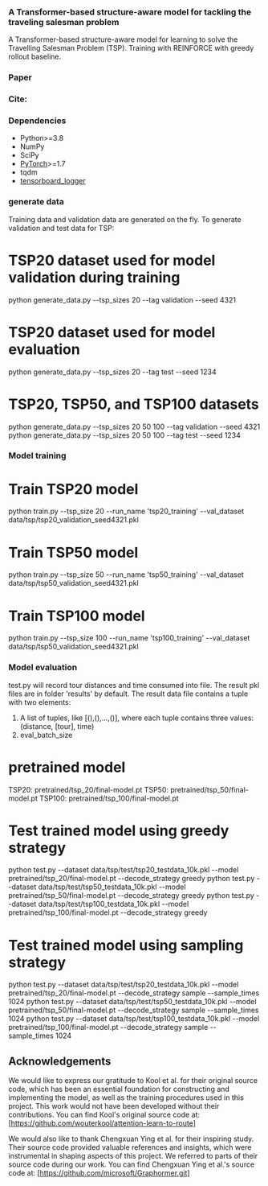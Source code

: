 ### A Transformer-based structure-aware model for tackling the traveling salesman problem ###

A Transformer-based structure-aware model for learning to solve the Travelling Salesman Problem (TSP). Training with REINFORCE with greedy rollout baseline.

### Paper

### Cite:

### Dependencies
* Python>=3.8
* NumPy
* SciPy
* [PyTorch](http://pytorch.org/)>=1.7
* tqdm
* [tensorboard_logger](https://github.com/TeamHG-Memex/tensorboard_logger)


### generate data
Training data and validation data are generated on the fly. To generate validation and test data  for TSP:

# TSP20 dataset used for model validation during training
python generate_data.py --tsp_sizes 20 --tag validation --seed 4321
# TSP20 dataset used for model evaluation
python generate_data.py --tsp_sizes 20 --tag test --seed 1234

# TSP20, TSP50, and TSP100 datasets
python generate_data.py --tsp_sizes 20 50 100 --tag validation --seed 4321
python generate_data.py --tsp_sizes 20 50 100 --tag test --seed 1234


### Model training

# Train TSP20 model
python train.py --tsp_size 20 --run_name 'tsp20_training' --val_dataset data/tsp/tsp20_validation_seed4321.pkl
# Train TSP50 model
python train.py --tsp_size 50 --run_name 'tsp50_training' --val_dataset data/tsp/tsp50_validation_seed4321.pkl
# Train TSP100 model
python train.py --tsp_size 100 --run_name 'tsp100_training' --val_dataset data/tsp/tsp50_validation_seed4321.pkl


### Model evaluation
test.py will record tour distances and time consumed into file. The result pkl files are in folder 'results' by default.
The result data file contains a tuple with two elements:
1. A list of tuples, like [(),(),...,()], where each tuple contains three values:(distance, [tour], time)
2. eval_batch_size

# pretrained model
TSP20: pretrained/tsp_20/final-model.pt
TSP50: pretrained/tsp_50/final-model.pt
TSP100: pretrained/tsp_100/final-model.pt

# Test trained model using greedy strategy
python test.py --dataset data/tsp/test/tsp20_testdata_10k.pkl --model pretrained/tsp_20/final-model.pt --decode_strategy greedy
python test.py --dataset data/tsp/test/tsp50_testdata_10k.pkl --model pretrained/tsp_50/final-model.pt --decode_strategy greedy
python test.py --dataset data/tsp/test/tsp100_testdata_10k.pkl --model pretrained/tsp_100/final-model.pt --decode_strategy greedy
# Test trained model using sampling strategy
python test.py --dataset data/tsp/test/tsp20_testdata_10k.pkl --model pretrained/tsp_20/final-model.pt --decode_strategy sample --sample_times 1024
python test.py --dataset data/tsp/test/tsp50_testdata_10k.pkl --model pretrained/tsp_50/final-model.pt --decode_strategy sample --sample_times 1024
python test.py --dataset data/tsp/test/tsp100_testdata_10k.pkl --model pretrained/tsp_100/final-model.pt --decode_strategy sample --sample_times 1024


## Acknowledgements
We would like to express our gratitude to Kool et al. for their original source code, which has been an essential foundation for constructing and implementing the model, as well as the training procedures used in this project. This work would not have been developed without their contributions.
You can find Kool's original source code at: [https://github.com/wouterkool/attention-learn-to-route]

We would also like to thank Chengxuan Ying et al. for their inspiring study. Their source code provided valuable references and insights, which were instrumental in shaping aspects of this project. We referred to parts of their source code during our work.
You can find Chengxuan Ying et al.'s source code at: [https://github.com/microsoft/Graphormer.git]